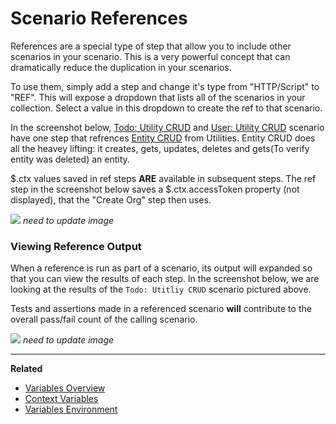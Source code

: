 # Scenario References

References are a special type of step that allow you to include other scenarios in your scenario. This is a very powerful concept that can dramatically reduce the duplication in your scenarios.

To use them, simply add a step and change it's type from "HTTP/Script" to "REF". This will expose a dropdown that lists all of the scenarios in your collection. Select a value in this dropdown to create the ref to that scenario.

In the screenshot below, [Todo: Utility CRUD](https://next.stoplight.io/stoplight/hub/blob/master/tests.scenarios.yml?edit=%23%2Fscenarios%2Ftodo-utility) and [User: Utility CRUD](https://next.stoplight.io/stoplight/hub/blob/master/tests.scenarios.yml?edit=%23%2Fscenarios%2Fuser-utility) scenario have one step that refrences [Entity CRUD](https://next.stoplight.io/stoplight/hub/blob/master/tests.scenarios.yml?edit=%23%2Futilities%2Fcrud) from Utilities. Entity CRUD does all the heavey lifting: it creates, gets, updates, deletes and gets(To verify entity was deleted) an entity.

$.ctx values saved in ref steps **ARE** available in subsequent steps. The ref step in the screenshot below saves a $.ctx.accessToken property (not displayed), that the "Create Org" step then uses.

![](https://s3.amazonaws.com/cdn.stoplight.io/help-portal/scenarios/create+org+%2B+user+with+ref.png)
_need to update image_

### Viewing Reference Output

When a reference is run as part of a scenario, its output will expanded so that you can view the results of each step. In the screenshot below, we are looking at the results of the `Todo: Utitliy CRUD` scenario pictured above.

Tests and assertions made in a referenced scenario **will** contribute to the overall pass/fail count of the calling scenario.

![](https://s3.amazonaws.com/cdn.stoplight.io/help-portal/scenarios/view+ref+output.png)
_need to update image_

---

**Related**

* [Variables Overview](variables-overview.md)
* [Context Variables](variables-context.md)
* [Variables Environment](variables-environment.md)
